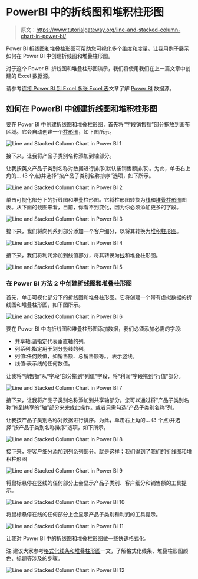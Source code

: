 # PowerBI 中的折线图和堆积柱形图

> 原文：<https://www.tutorialgateway.org/line-and-stacked-column-chart-in-power-bi/>

Power BI 折线图和堆叠柱形图可帮助您可视化多个维度和度量。让我用例子展示如何在 Power BI 中创建折线图和堆叠柱形图。

对于这个 Power BI 折线图和堆叠柱形图演示，我们将使用我们在上一篇文章中创建的 Excel 数据源。

请参考[连接 Power BI 到 Excel 多张 Excel 表](https://www.tutorialgateway.org/connect-power-bi-to-multiple-excel-sheets/)文章了解 [Power BI](https://www.tutorialgateway.org/power-bi-tutorial/) 数据源。

## 如何在 PowerBI 中创建折线图和堆积柱形图

要在 Power BI 中创建折线图和堆叠柱形图，首先将“字段销售额”部分拖放到画布区域。它会自动创建一个[柱形图](https://www.tutorialgateway.org/column-chart-in-power-bi/)，如下图所示。

![Line and Stacked Column Chart in Power BI 1](img/86d839285637ff3f7c2d57a4bf42d32a.png)

接下来，让我将产品子类别名称添加到轴部分。

让我按英文产品子类别名称对数据进行排序(默认按销售额排序)。为此，单击右上角的… (3 个点)并选择“按产品子类别名称排序”选项，如下所示。

![Line and Stacked Column Chart in Power BI 2](img/c19e0e4635f8c9fdb358b858597b7362.png)

单击可视化部分下的折线图和堆叠柱形图。它将柱形图转换为[线](https://www.tutorialgateway.org/create-a-power-bi-line-chart/)和[堆叠柱形图](https://www.tutorialgateway.org/stacked-column-chart-in-power-bi/)图表。从下面的截图来看，目前，你看不到变化，因为你必须添加更多的字段。

![Line and Stacked Column Chart in Power BI 3](img/eaa3f2eea1317f5313bce79a029c2dd8.png)

接下来，我们将向列系列部分添加一个客户细分，以将其转换为[堆积柱形图](https://www.tutorialgateway.org/stacked-column-chart-in-power-bi/)。

![Line and Stacked Column Chart in Power BI 4](img/4ecbeea8b74ee4b7995a29512d4c37f3.png)

接下来，我们将利润添加到线值部分，将其转换为[线](https://www.tutorialgateway.org/create-a-power-bi-line-chart/)和堆叠柱形图。

![Line and Stacked Column Chart in Power BI 5](img/ccd6e46f1976b09d6b916c080dddf9af.png)

### 在 Power BI 方法 2 中创建折线图和堆叠柱形图

首先，单击可视化部分下的折线图和堆叠柱形图。它将创建一个带有虚拟数据的折线图和堆叠柱形图，如下图所示。

![Line and Stacked Column Chart in Power BI 6](img/3b1a9b3ed0ed1d8c458c124eaeba2187.png)

要在 Power BI 中向折线图和堆叠柱形图添加数据，我们必须添加必需的字段:

*   共享轴:请指定代表垂直轴的列。
*   列系列:指定用于划分竖线的列。
*   列值:任何数值，如销售额、总销售额等。，表示竖线。
*   线值:表示线的任何数值。

让我将“销售额”从“字段”部分拖到“列值”字段，将“利润”字段拖到“行值”部分。

![Line and Stacked Column Chart in Power BI 7](img/c88d7cc4cb90cc3280ce00770df493de.png)

接下来，让我将产品子类别名称添加到共享轴部分。您可以通过将“产品子类别名称”拖到共享的“轴”部分来完成此操作。或者只需勾选“产品子类别名称”列。

让我按产品子类别名称对数据进行排序。为此，单击右上角的… (3 个点)并选择“按产品子类别名称排序”选项，如下所示。

![Line and Stacked Column Chart in Power BI 8](img/f51e6e79a46ee7a80c17aa5e8effa934.png)

接下来，将客户细分添加到列系列部分。就是这样；我们得到了我们的折线图和堆积柱形图

![Line and Stacked Column Chart in Power BI 9](img/38726735b91c3c07593a56aff1f716fc.png)

将鼠标悬停在竖线的任何部分上会显示产品子类别、客户细分和销售额的工具提示。

![Line and Stacked Column Chart in Power BI 10](img/0d5caa2aeb176415178a0c558656b492.png)

将鼠标悬停在线的任何部分上会显示产品子类别和利润的工具提示。

![Line and Stacked Column Chart in Power BI 11](img/836c1cdc26411ca8e4cee16e3cd0fa73.png)

让我对 Power BI 中的折线图和堆叠柱形图做一些快速格式化。

注:建议大家参考[格式化线条和堆叠柱形图](https://www.tutorialgateway.org/format-power-bi-line-and-stacked-column-chart/)一文，了解格式化线条、堆叠柱形图颜色、标题等涉及的步骤。

![Line and Stacked Column Chart in Power BI 12](img/baf71b9841e3af0a53aa0d9969551153.png)